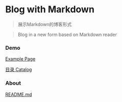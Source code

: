 # Blog with Markdown

>展示Markdown的博客形式

>Blog in a new form based on Markdown reader

### Demo

[Example Page](?blog/example.md)

[目录 Catalog](?blog/index.md)

### About

[README.md](?README.md)

